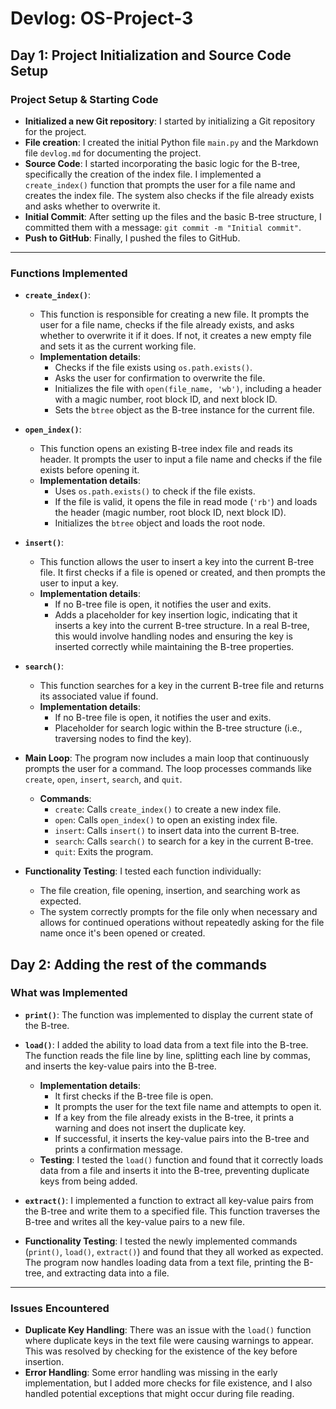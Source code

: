 # **Devlog: OS-Project-3**

## **Day 1: Project Initialization and Source Code Setup**

### **Project Setup & Starting Code**
- **Initialized a new Git repository**: I started by initializing a Git repository for the project.
- **File creation**: I created the initial Python file `main.py` and the Markdown file `devlog.md` for documenting the project.
- **Source Code**: I started incorporating the basic logic for the B-tree, specifically the creation of the index file. I implemented a `create_index()` function that prompts the user for a file name and creates the index file. The system also checks if the file already exists and asks whether to overwrite it.
- **Initial Commit**: After setting up the files and the basic B-tree structure, I committed them with a message: `git commit -m "Initial commit"`.
- **Push to GitHub**: Finally, I pushed the files to GitHub.

---

### **Functions Implemented**

- **`create_index()`**: 
    - This function is responsible for creating a new file. It prompts the user for a file name, checks if the file already exists, and asks whether to overwrite it if it does. If not, it creates a new empty file and sets it as the current working file.
    - **Implementation details**: 
        - Checks if the file exists using `os.path.exists()`.
        - Asks the user for confirmation to overwrite the file.
        - Initializes the file with `open(file_name, 'wb')`, including a header with a magic number, root block ID, and next block ID.
        - Sets the `btree` object as the B-tree instance for the current file.

- **`open_index()`**: 
    - This function opens an existing B-tree index file and reads its header. It prompts the user to input a file name and checks if the file exists before opening it.
    - **Implementation details**: 
        - Uses `os.path.exists()` to check if the file exists.
        - If the file is valid, it opens the file in read mode (`'rb'`) and loads the header (magic number, root block ID, next block ID).
        - Initializes the `btree` object and loads the root node.

- **`insert()`**: 
    - This function allows the user to insert a key into the current B-tree file. It first checks if a file is opened or created, and then prompts the user to input a key.
    - **Implementation details**:
        - If no B-tree file is open, it notifies the user and exits.
        - Adds a placeholder for key insertion logic, indicating that it inserts a key into the current B-tree structure. In a real B-tree, this would involve handling nodes and ensuring the key is inserted correctly while maintaining the B-tree properties.

- **`search()`**: 
    - This function searches for a key in the current B-tree file and returns its associated value if found.
    - **Implementation details**: 
        - If no B-tree file is open, it notifies the user and exits.
        - Placeholder for search logic within the B-tree structure (i.e., traversing nodes to find the key).

- **Main Loop**: The program now includes a main loop that continuously prompts the user for a command. The loop processes commands like `create`, `open`, `insert`, `search`, and `quit`.
    - **Commands**:
        - `create`: Calls `create_index()` to create a new index file.
        - `open`: Calls `open_index()` to open an existing index file.
        - `insert`: Calls `insert()` to insert data into the current B-tree.
        - `search`: Calls `search()` to search for a key in the current B-tree.
        - `quit`: Exits the program.

- **Functionality Testing**: I tested each function individually:
    - The file creation, file opening, insertion, and searching work as expected.
    - The system correctly prompts for the file only when necessary and allows for continued operations without repeatedly asking for the file name once it's been opened or created.

## **Day 2: Adding the rest of the commands**

### **What was Implemented**
- **`print()`**: The function was implemented to display the current state of the B-tree.
- **`load()`**: I added the ability to load data from a text file into the B-tree. The function reads the file line by line, splitting each line by commas, and inserts the key-value pairs into the B-tree.
    - **Implementation details**: 
        - It first checks if the B-tree file is open. 
        - It prompts the user for the text file name and attempts to open it.
        - If a key from the file already exists in the B-tree, it prints a warning and does not insert the duplicate key.
        - If successful, it inserts the key-value pairs into the B-tree and prints a confirmation message.
    - **Testing**: I tested the `load()` function and found that it correctly loads data from a file and inserts it into the B-tree, preventing duplicate keys from being added.

- **`extract()`**: I implemented a function to extract all key-value pairs from the B-tree and write them to a specified file. This function traverses the B-tree and writes all the key-value pairs to a new file.

- **Functionality Testing**: I tested the newly implemented commands (`print()`, `load()`, `extract()`) and found that they all worked as expected. The program now handles loading data from a text file, printing the B-tree, and extracting data into a file.

---

### **Issues Encountered**
- **Duplicate Key Handling**: There was an issue with the `load()` function where duplicate keys in the text file were causing warnings to appear. This was resolved by checking for the existence of the key before insertion.
- **Error Handling**: Some error handling was missing in the early implementation, but I added more checks for file existence, and I also handled potential exceptions that might occur during file reading.

